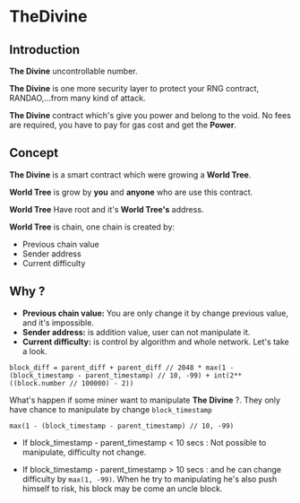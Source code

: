 # TheDivine

## Introduction

**The Divine** uncontrollable number.

**The Divine** is one more security layer to protect your RNG contract, RANDAO,...from many kind of attack.

**The Divine** contract which's give you power and belong to the void. No fees are required, you have to pay for gas cost and get the **Power**.

## Concept

**The Divine** is a smart contract which were growing a **World Tree**.

**World Tree** is grow by **you** and **anyone** who are use this contract.

**World Tree** Have root and it's **World Tree's** address.

**World Tree** is chain, one chain is created by:

* Previous chain value
* Sender address
* Current difficulty

## Why ?

* **Previous chain value:** You are only change it by change previous value, and it's impossible.
* **Sender address:** is addition value, user can not manipulate it.
* **Current difficulty:** is control by algorithm and whole network. Let's take a look.
```
block_diff = parent_diff + parent_diff // 2048 * max(1 - (block_timestamp - parent_timestamp) // 10, -99) + int(2**((block.number // 100000) - 2))
```
What's happen if some miner want to manipulate **The Divine** ?.
They only have chance to manipulate by change ``block_timestamp``
```
max(1 - (block_timestamp - parent_timestamp) // 10, -99)
```
* If block_timestamp - parent_timestamp < 10 secs : Not possible to manipulate, difficulty not change.

* If block_timestamp - parent_timestamp > 10 secs : and he can change difficulty by ``max(1, -99)``.
When he try to manipulating he's also push himself to risk, his block may be come an uncle block. 

